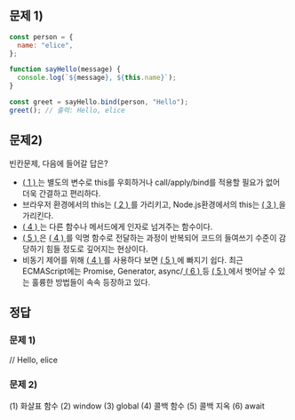 ## 문제 1)

```js
const person = {
  name: "elice",
};

function sayHello(message) {
  console.log(`${message}, ${this.name}`);
}

const greet = sayHello.bind(person, "Hello");
greet(); // 출력: Hello, elice
```

## 문제2)

빈칸문제, 다음에 들어갈 답은?

- <u> ( 1 ) </u>는 별도의 변수로 this를 우회하거나 call/apply/bind를 적용할 필요가 없어 더욱 간결하고 편리하다.
- 브라우저 환경에서의 this는 <u> ( 2 ) </u>를 가리키고, Node.js환경에서의 this는 <u> ( 3 ) </u> 을 가리킨다.
- <u> ( 4 ) </u>는 다른 함수나 메서드에게 인자로 넘겨주는 함수이다.
- <u> ( 5 ) </u>은 <u> ( 4 ) </u>를 익명 함수로 전달하는 과정이 반복되어 코드의 들여쓰기 수준이 감당하기 힘들 정도로 깊어지는 현상이다.
- 비동기 제어를 위해 <u> ( 4 ) </u>를 사용하다 보면 <u> ( 5 ) </u>에 빠지기 쉽다. 최근 ECMAScript에는 Promise, Generator, async/<u> ( 6 ) </u>등 <u> ( 5 ) </u>에서 벗어날 수 있는 훌륭한 방법들이 속속 등장하고 있다.

## 정답

### 문제 1)

// Hello, elice

### 문제 2)

(1) 화살표 함수
(2) window
(3) global
(4) 콜백 함수
(5) 콜백 지옥
(6) await
